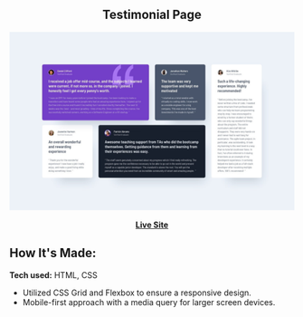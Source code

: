 <h2 align="center">Testimonial Page</h2>

![](design/desktop-design.jpg)

<div align="center"><a href="https://stephnicoledev.github.io/testimonials/"><strong>Live Site</strong></a></div>

## How It's Made:

**Tech used:** HTML, CSS

- Utilized CSS Grid and Flexbox to ensure a responsive design.
- Mobile-first approach with a media query for larger screen devices.
